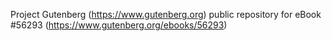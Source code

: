Project Gutenberg (https://www.gutenberg.org) public repository for
eBook #56293 (https://www.gutenberg.org/ebooks/56293)
